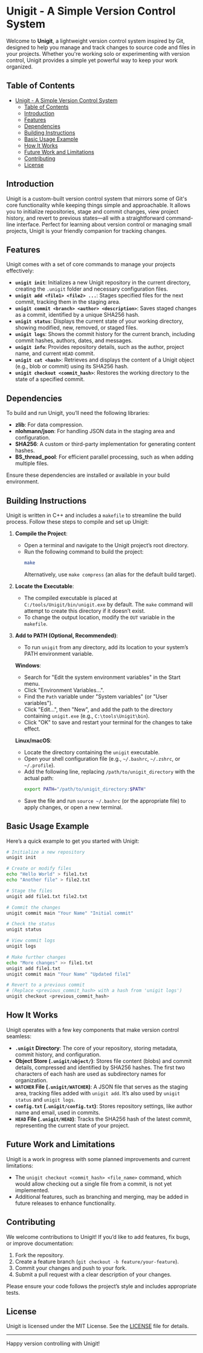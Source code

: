 # Unigit - A Simple Version Control System

Welcome to **Unigit**, a lightweight version control system inspired by Git, designed to help you manage and track changes to source code and files in your projects. Whether you're working solo or experimenting with version control, Unigit provides a simple yet powerful way to keep your work organized.

## Table of Contents
- [Unigit - A Simple Version Control System](#unigit---a-simple-version-control-system)
  - [Table of Contents](#table-of-contents)
  - [Introduction](#introduction)
  - [Features](#features)
  - [Dependencies](#dependencies)
  - [Building Instructions](#building-instructions)
  - [Basic Usage Example](#basic-usage-example)
  - [How It Works](#how-it-works)
  - [Future Work and Limitations](#future-work-and-limitations)
  - [Contributing](#contributing)
  - [License](#license)

## Introduction
Unigit is a custom-built version control system that mirrors some of Git's core functionality while keeping things simple and approachable. It allows you to initialize repositories, stage and commit changes, view project history, and revert to previous states—all with a straightforward command-line interface. Perfect for learning about version control or managing small projects, Unigit is your friendly companion for tracking changes.

## Features
Unigit comes with a set of core commands to manage your projects effectively:

- **`unigit init`**: Initializes a new Unigit repository in the current directory, creating the `.unigit` folder and necessary configuration files.
- **`unigit add <file1> <file2> ...`**: Stages specified files for the next commit, tracking them in the staging area.
- **`unigit commit <branch> <author> <description>`**: Saves staged changes as a commit, identified by a unique SHA256 hash.
- **`unigit status`**: Displays the current state of your working directory, showing modified, new, removed, or staged files.
- **`unigit logs`**: Shows the commit history for the current branch, including commit hashes, authors, dates, and messages.
- **`unigit info`**: Provides repository details, such as the author, project name, and current `HEAD` commit.
- **`unigit cat <hash>`**: Retrieves and displays the content of a Unigit object (e.g., blob or commit) using its SHA256 hash.
- **`unigit checkout <commit_hash>`**: Restores the working directory to the state of a specified commit.

## Dependencies
To build and run Unigit, you’ll need the following libraries:

- **zlib**: For data compression.
- **nlohmann/json**: For handling JSON data in the staging area and configuration.
- **SHA256**: A custom or third-party implementation for generating content hashes.
- **BS_thread_pool**: For efficient parallel processing, such as when adding multiple files.

Ensure these dependencies are installed or available in your build environment.

## Building Instructions
Unigit is written in C++ and includes a `makefile` to streamline the build process. Follow these steps to compile and set up Unigit:

1. **Compile the Project**:
   - Open a terminal and navigate to the Unigit project’s root directory.
   - Run the following command to build the project:
     ```bash
     make
     ```
     Alternatively, use `make compress` (an alias for the default build target).

2. **Locate the Executable**:
   - The compiled executable is placed at `C:/tools/Unigit/bin/unigit.exe` by default. The `make` command will attempt to create this directory if it doesn’t exist.
   - To change the output location, modify the `OUT` variable in the `makefile`.

3. **Add to PATH (Optional, Recommended)**:
   - To run `unigit` from any directory, add its location to your system’s PATH environment variable.

   **Windows**:
   - Search for "Edit the system environment variables" in the Start menu.
   - Click "Environment Variables...".
   - Find the `Path` variable under "System variables" (or "User variables").
   - Click "Edit...", then "New", and add the path to the directory containing `unigit.exe` (e.g., `C:\tools\Unigit\bin`).
   - Click "OK" to save and restart your terminal for the changes to take effect.

   **Linux/macOS**:
   - Locate the directory containing the `unigit` executable.
   - Open your shell configuration file (e.g., `~/.bashrc`, `~/.zshrc`, or `~/.profile`).
   - Add the following line, replacing `/path/to/unigit_directory` with the actual path:
     ```bash
     export PATH="/path/to/unigit_directory:$PATH"
     ```
   - Save the file and run `source ~/.bashrc` (or the appropriate file) to apply changes, or open a new terminal.

## Basic Usage Example
Here’s a quick example to get you started with Unigit:

```bash
# Initialize a new repository
unigit init

# Create or modify files
echo "Hello World" > file1.txt
echo "Another file" > file2.txt

# Stage the files
unigit add file1.txt file2.txt

# Commit the changes
unigit commit main "Your Name" "Initial commit"

# Check the status
unigit status

# View commit logs
unigit logs

# Make further changes
echo "More changes" >> file1.txt
unigit add file1.txt
unigit commit main "Your Name" "Updated file1"

# Revert to a previous commit
# (Replace <previous_commit_hash> with a hash from 'unigit logs')
unigit checkout <previous_commit_hash>
```

## How It Works
Unigit operates with a few key components that make version control seamless:

- **`.unigit` Directory**: The core of your repository, storing metadata, commit history, and configuration.
- **Object Store (`.unigit/object/`)**: Stores file content (blobs) and commit details, compressed and identified by SHA256 hashes. The first two characters of each hash are used as subdirectory names for organization.
- **`WATCHER` File (`.unigit/WATCHER`)**: A JSON file that serves as the staging area, tracking files added with `unigit add`. It’s also used by `unigit status` and `unigit logs`.
- **`config.txt` (`.unigit/config.txt`)**: Stores repository settings, like author name and email, used in commits.
- **`HEAD` File (`.unigit/HEAD`)**: Tracks the SHA256 hash of the latest commit, representing the current state of your project.

## Future Work and Limitations
Unigit is a work in progress with some planned improvements and current limitations:

- The `unigit checkout <commit_hash> <file_name>` command, which would allow checking out a single file from a commit, is not yet implemented.
- Additional features, such as branching and merging, may be added in future releases to enhance functionality.

## Contributing
We welcome contributions to Unigit! If you’d like to add features, fix bugs, or improve documentation:
1. Fork the repository.
2. Create a feature branch (`git checkout -b feature/your-feature`).
3. Commit your changes and push to your fork.
4. Submit a pull request with a clear description of your changes.

Please ensure your code follows the project’s style and includes appropriate tests.

## License
Unigit is licensed under the MIT License. See the [LICENSE](LICENSE) file for details.

---

Happy version controlling with Unigit! 